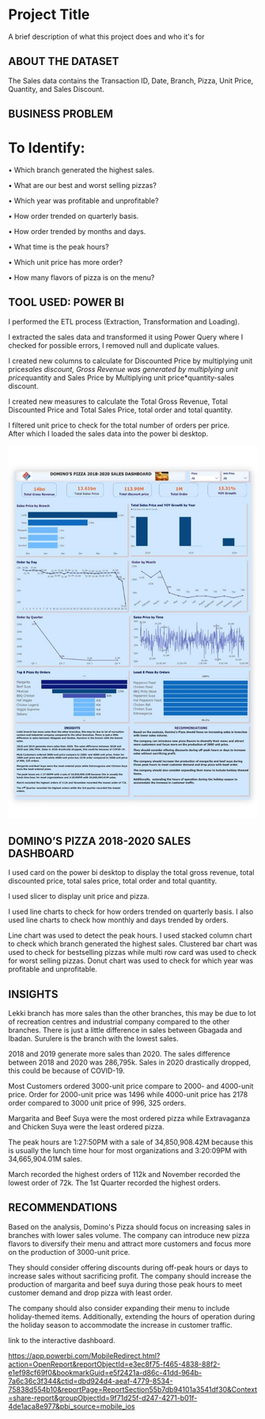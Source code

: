 
# Project Title

A brief description of what this project does and who it's for

## ABOUT THE DATASET

The Sales data contains the Transaction ID, Date, Branch, Pizza, Unit Price, Quantity, and Sales Discount.

## BUSINESS PROBLEM

# To Identify:

•	Which branch generated the highest sales.

•	What are our best and worst selling pizzas?

•	Which year was profitable and unprofitable?

•	How order trended on quarterly basis.

•	How order trended by months and days.

•	What time is the peak hours?

•	Which unit price has more order?

•	How many flavors of pizza is on the menu?

## TOOL USED: POWER BI

I performed the ETL process (Extraction, Transformation and Loading). 

I extracted the sales data and transformed it using Power Query where I checked for possible errors, I removed null and duplicate values.

I created new columns to calculate for Discounted Price by multiplying unit price*sales discount, Gross Revenue was generated by multiplying unit price*quantity and Sales Price by Multiplying unit price*quantity-sales discount.

I created new measures to calculate the Total Gross Revenue, Total Discounted Price and Total Sales Price, total order and total quantity. 

I filtered unit price to check for the total number of orders per price.  
After which I loaded the sales data into the power bi desktop.

![Dominos's Pizza Dashboard](https://github.com/omoniyidamilola/Domino-dashboard/blob/main/Pizza%20Dashboard.jpg)

## DOMINO’S PIZZA 2018-2020 SALES DASHBOARD

I used card on the power bi desktop to display the total gross revenue, total discounted price, total sales price, total order and total quantity.

I used slicer to display unit price and pizza. 

I used line charts to check for how orders trended on quarterly basis. I also used line charts to check how monthly and days trended by orders.

Line chart was used to detect the peak hours.
I used stacked column chart to check which branch generated the highest sales.
Clustered bar chart was used to check for bestselling pizzas while multi row card was used to check for worst selling pizzas.
Donut chart was used to check for which year was profitable and unprofitable.

## INSIGHTS

Lekki branch has more sales than the other branches, this may be due to lot of recreation centres and industrial company compared to the other branches. There is just a little difference in sales between Gbagada and Ibadan. Surulere is the branch with the lowest sales.

2018 and 2019 generate more sales than 2020. The sales difference between 2018 and 2020 was 286,795k. Sales in 2020 drastically dropped, this could be because of COVID-19.

Most Customers ordered 3000-unit price compare to 2000- and 4000-unit price. Order for 2000-unit price was 1496 while 4000-unit price has 2178 order compared to 3000 unit price of 996, 325 orders.

Margarita and Beef Suya were the most ordered pizza while Extravaganza and Chicken Suya were the least ordered pizza.

The peak hours are 1:27:50PM with a sale of 34,850,908.42M because this is usually the lunch time hour for most organizations and 3:20:09PM with 34,665,904.01M sales.

March recorded the highest orders of 112k and November recorded the lowest order of 72k.
The 1st Quarter recorded the highest orders.

## RECOMMENDATIONS

Based on the analysis, Domino's Pizza should focus on increasing sales in branches with lower sales volume. 
The company can introduce new pizza flavors to diversify their menu and attract more customers and focus more on the production of 3000-unit price.

They should consider offering discounts during off-peak hours or days to increase sales without sacrificing profit.
The company should increase the production of margarita and beef suya during those peak hours to meet customer demand and drop pizza with least order.

The company should also consider expanding their menu to include holiday-themed items.
Additionally, extending the hours of operation during the holiday season to accommodate the increase in customer traffic.

link to the interactive dashboard.

https://app.powerbi.com/MobileRedirect.html?action=OpenReport&reportObjectId=e3ec8f75-f465-4838-88f2-e1ef98cf69f0&bookmarkGuid=e5f2421a-d86c-41dd-964b-7a6c36c3f344&ctid=dbd924d4-aeaf-4779-8534-75838d554b10&reportPage=ReportSection55b7db94101a3541df30&Context=share-report&groupObjectId=9f71d25f-d247-4271-b01f-4de1aca8e977&pbi_source=mobile_ios

